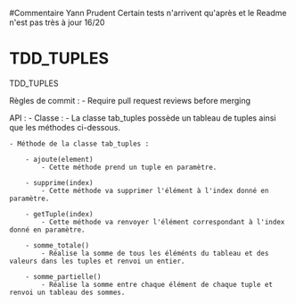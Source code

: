 #Commentaire Yann Prudent
Certain tests n'arrivent qu'après et le Readme n'est pas très à jour
16/20
# TDD_TUPLES
TDD_TUPLES

Règles de commit : 
	- Require pull request reviews before merging 

API : 
	- Classe : 
		- La classe tab_tuples possède un tableau de tuples ainsi que les méthodes ci-dessous.

	- Méthode de la classe tab_tuples :

		- ajoute(element)
			- Cette méthode prend un tuple en paramètre.

		- supprime(index)
			- Cette méthode va supprimer l'élément à l'index donné en paramètre.

		- getTuple(index)
			- Cette méthode va renvoyer l'élément correspondant à l'index donné en paramètre.

		- somme_totale()
			- Réalise la somme de tous les éléménts du tableau et des valeurs dans les tuples et renvoi un entier.

		- somme_partielle()
			- Réalise la somme entre chaque élément de chaque tuple et renvoi un tableau des sommes.
			
